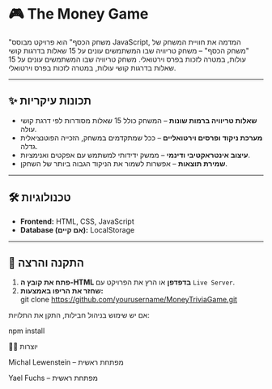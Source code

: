 # 🎮 The Money Game

"משחק הכסף" הוא פרויקט מבוסס JavaScript, המדמה את חוויית המשחק של "משחק הכסף" – משחק טריוויה שבו המשתמשים עונים על 15 שאלות בדרגות קושי עולות, במטרה לזכות בפרס וירטואלי.
משחק טריוויה שבו המשתמשים עונים על 15 שאלות בדרגות קושי עולות, במטרה לזכות בפרס וירטואלי.

---

## ✨ תכונות עיקריות
- **שאלות טריוויה ברמות שונות** – המשחק כולל 15 שאלות מסודרות לפי דרגת קושי עולה.
- **מערכת ניקוד ופרסים וירטואליים** – ככל שמתקדמים במשחק, הזכייה הפוטנציאלית גדלה.
- **עיצוב אינטראקטיבי ודינמי** – ממשק ידידותי למשתמש עם אפקטים ואנימציות.
- **שמירת תוצאות** – אפשרות לשמור את הניקוד הגבוה ביותר של השחקן.

---

## 🛠️ טכנולוגיות
- **Frontend:** HTML, CSS, JavaScript  
- **Database (אם קיים):** LocalStorage  

---

## 🚀 התקנה והרצה
1. **פתח את קובץ ה-HTML בדפדפן** או הרץ את הפרויקט עם `Live Server`.  
2. **שחזר את הריפו באמצעות:**  
   git clone https://github.com/yourusername/MoneyTriviaGame.git

אם יש שימוש בניהול חבילות, התקן את התלויות:



npm install

👩‍💻 יוצרות

Michal Lewenstein – מפתחת ראשית

Yael Fuchs – מפתחת ראשית
